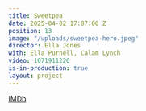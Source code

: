 ```yaml
---
title: Sweetpea
date: 2025-04-02 17:07:00 Z
position: 13
image: "/uploads/sweetpea-hero.jpeg"
director: Ella Jones
with: Ella Purnell, Calam Lynch
video: 1071911226
is-in-production: true
layout: project
---
```


[IMDb](https://www.imdb.com/title/tt11218290/)
